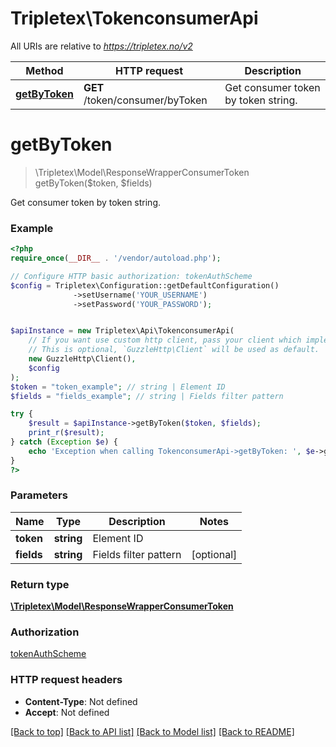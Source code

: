# Tripletex\TokenconsumerApi

All URIs are relative to *https://tripletex.no/v2*

Method | HTTP request | Description
------------- | ------------- | -------------
[**getByToken**](TokenconsumerApi.md#getByToken) | **GET** /token/consumer/byToken | Get consumer token by token string.


# **getByToken**
> \Tripletex\Model\ResponseWrapperConsumerToken getByToken($token, $fields)

Get consumer token by token string.



### Example
```php
<?php
require_once(__DIR__ . '/vendor/autoload.php');

// Configure HTTP basic authorization: tokenAuthScheme
$config = Tripletex\Configuration::getDefaultConfiguration()
              ->setUsername('YOUR_USERNAME')
              ->setPassword('YOUR_PASSWORD');


$apiInstance = new Tripletex\Api\TokenconsumerApi(
    // If you want use custom http client, pass your client which implements `GuzzleHttp\ClientInterface`.
    // This is optional, `GuzzleHttp\Client` will be used as default.
    new GuzzleHttp\Client(),
    $config
);
$token = "token_example"; // string | Element ID
$fields = "fields_example"; // string | Fields filter pattern

try {
    $result = $apiInstance->getByToken($token, $fields);
    print_r($result);
} catch (Exception $e) {
    echo 'Exception when calling TokenconsumerApi->getByToken: ', $e->getMessage(), PHP_EOL;
}
?>
```

### Parameters

Name | Type | Description  | Notes
------------- | ------------- | ------------- | -------------
 **token** | **string**| Element ID |
 **fields** | **string**| Fields filter pattern | [optional]

### Return type

[**\Tripletex\Model\ResponseWrapperConsumerToken**](../Model/ResponseWrapperConsumerToken.md)

### Authorization

[tokenAuthScheme](../../README.md#tokenAuthScheme)

### HTTP request headers

 - **Content-Type**: Not defined
 - **Accept**: Not defined

[[Back to top]](#) [[Back to API list]](../../README.md#documentation-for-api-endpoints) [[Back to Model list]](../../README.md#documentation-for-models) [[Back to README]](../../README.md)

